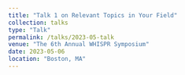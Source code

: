 ```yaml
---
title: "Talk 1 on Relevant Topics in Your Field"
collection: talks
type: "Talk"
permalink: /talks/2023-05-talk
venue: "The 6th Annual WHISPR Symposium"
date: 2023-05-06
location: "Boston, MA"
---
```


